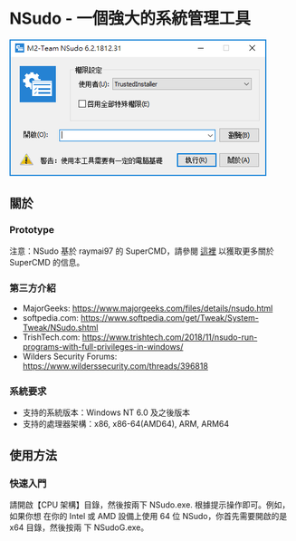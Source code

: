 ﻿# NSudo - 一個強大的系統管理工具

![螢幕擷取畫面](./Screenshot.png)

## 關於

### Prototype

注意：NSudo 基於 raymai97 的 SuperCMD，請參閱
[這裡](http://bbs.pcbeta.com/viewthread-1508863-1-1.html "這裡") 以獲取更多關於
SuperCMD 的信息。

### 第三方介紹

- MajorGeeks: https://www.majorgeeks.com/files/details/nsudo.html
- softpedia.com: https://www.softpedia.com/get/Tweak/System-Tweak/NSudo.shtml
- TrishTech.com: https://www.trishtech.com/2018/11/nsudo-run-programs-with-full-privileges-in-windows/
- Wilders Security Forums: https://www.wilderssecurity.com/threads/396818

### 系統要求

- 支持的系統版本：Windows NT 6.0 及之後版本
- 支持的處理器架構：x86, x86-64(AMD64), ARM, ARM64

## 使用方法

### 快速入門

請開啟【CPU 架構】目錄，然後按兩下 NSudo.exe. 根據提示操作即可。例如，如果你想
在你的 Intel 或 AMD 設備上使用 64 位 NSudo，你首先需要開啟的是 x64 目錄，然後按兩
下 NSudoG.exe。
